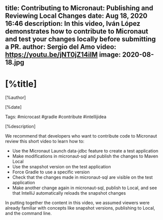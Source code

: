 title: Contributing to Micronaut: Publishing and Reviewing Local Changes
date:  Aug 18, 2020 16:46
description: In this video, Iván López demonstrates how to contribute to Micronaut and test your changes locally before submitting a PR.
author: Sergio del Amo
video: https://youtu.be/jNT0jZ14ilM
image: 2020-08-18.jpg
---

# [%title]

[%author]

[%date] 

Tags: #microcast #gradle #contribute #intellijidea

[%description]

We recommend that developers who want to contribute code to Micronaut review this short video to learn how to: 

- Use the Micronaut Launch data-jdbc feature to create a test application
- Make modifications in micronaut-sql and publish the changes to Maven Local
- Use the snapshot version on the test application
- Force Gradle to use a specific version
- Check that the changes made in micronaut-sql are visible on the test application
- Make another change again in micronaut-sql, publish to Local, and see that IntelliJ automatically reloads the snapshot changes

In putting together the content in this video, we assumed viewers were already familiar with concepts like snapshot versions, publishing to Local, and the command line.
